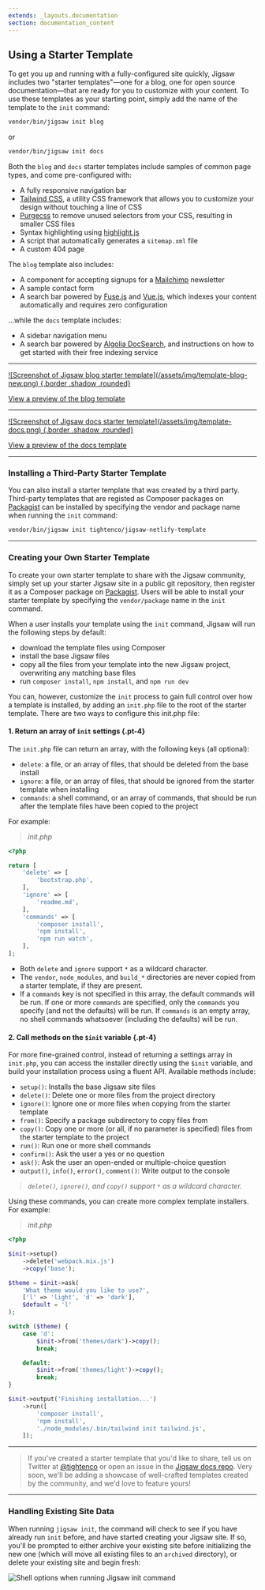 ```yaml
---
extends: _layouts.documentation
section: documentation_content
---
```


## Using a Starter Template

To get you up and running with a fully-configured site quickly, Jigsaw includes two "starter templates"—one for a blog, one for open source documentation—that are ready for you to customize with your content. To use these templates as your starting point, simply add the name of the template to the `init` command:

```bash
vendor/bin/jigsaw init blog
```

or

```bash
vendor/bin/jigsaw init docs
```

Both the `blog` and `docs` starter templates include samples of common page types, and come pre-configured with:

- A fully responsive navigation bar
- [Tailwind CSS](https://tailwindcss.com/), a utility CSS framework that allows you to customize your design without touching a line of CSS
- [Purgecss](https://www.purgecss.com/) to remove unused selectors from your CSS, resulting in smaller CSS files
- Syntax highlighting using [highlight.js](https://highlightjs.org/)
- A script that automatically generates a `sitemap.xml` file
- A custom 404 page

The `blog` template also includes:

- A component for accepting signups for a [Mailchimp](https://mailchimp.com/) newsletter
- A sample contact form
- A search bar powered by [Fuse.js](http://fusejs.io/) and [Vue.js](https://vuejs.org/), which indexes your content automatically and requires zero configuration

...while the `docs` template includes:

- A sidebar navigation menu
- A search bar powered by [Algolia DocSearch](https://community.algolia.com/docsearch/), and instructions on how to get started with their free indexing service

---

<a class="block pt-6" href="http://jigsaw-blog-staging.tighten.co/" target="_blank">
    ![Screenshot of Jigsaw blog starter template](/assets/img/template-blog-new.png) {.border .shadow .rounded}
</a>

<a href="http://jigsaw-blog-staging.tighten.co/" target="_blank">View a preview of the blog template</a>

---

<a class="block pt-6" href="http://jigsaw-docs-staging.tighten.co/" target="_blank">
    ![Screenshot of Jigsaw docs starter template](/assets/img/template-docs.png) {.border .shadow .rounded}
</a>

<a href="http://jigsaw-docs-staging.tighten.co/" target="_blank">View a preview of the docs template</a>

---

### Installing a Third-Party Starter Template

You can also install a starter template that was created by a third party. Third-party templates that are registed as Composer packages on [Packagist](https://packagist.org/) can be installed by specifying the vendor and package name when running the `init` command:

```bash
vendor/bin/jigsaw init tightenco/jigsaw-netlify-template
```

---

### Creating your Own Starter Template

To create your own starter template to share with the Jigsaw community, simply set up your starter Jigsaw site in a public git repository, then register it as a Composer package on [Packagist](https://packagist.org/). Users will be able to install your starter template by specifying the `vendor/package` name in the `init` command.

When a user installs your template using the `init` command, Jigsaw will run the following steps by default:

- download the template files using Composer
- install the base Jigsaw files
- copy all the files from your template into the new Jigsaw project, overwriting any matching base files
- run `composer install`, `npm install`, and `npm run dev`

You can, however, customize the `init` process to gain full control over how a template is installed, by adding an `init.php` file to the root of the starter template. There are two ways to configure this init.php file:

#### 1. Return an array of `init` settings {.pt-4}

The `init.php` file can return an array, with the following keys (all optional):

- `delete`: a file, or an array of files, that should be deleted from the base install
- `ignore`: a file, or an array of files, that should be ignored from the starter template when installing
- `commands`: a shell command, or an array of commands, that should be run after the template files have been copied to the project

For example:

> _init.php_

```php
<?php

return [
    'delete' => [
        'bootstrap.php',
    ],
    'ignore' => [
        'readme.md',
    ],
    'commands' => [
        'composer install',
        'npm install',
        'npm run watch',
    ],
];
```

- Both `delete` and `ignore` support `*` as a wildcard character.
- The `vendor`, `node_modules`, and `build_*` directories are never copied from a starter template, if they are present.
- If a `commands` key is not specified in this array, the default commands will be run. If one or more `commands` are specified, only the `commands` you specify (and not the defaults) will be run. If `commands` is an empty array, no shell commands whatsoever (including the defaults) will be run.

#### 2. Call methods on the `$init` variable {.pt-4}

For more fine-grained control, instead of returning a settings array in `init.php`, you can access the installer directly using the `$init` variable, and build your installation process using a fluent API. Available methods include:

- `setup()`: Installs the base Jigsaw site files
- `delete()`: Delete one or more files from the project directory
- `ignore()`: Ignore one or more files when copying from the starter template
- `from()`: Specify a package subdirectory to copy files from
- `copy()`: Copy one or more (or all, if no parameter is specified) files from the starter template to the project
- `run()`: Run one or more shell commands
- `confirm()`: Ask the user a yes or no question
- `ask()`: Ask the user an open-ended or multiple-choice question
- `output()`, `info()`, `error()`, `comment()`: Write output to the console

> _`delete()`, `ignore()`, and `copy()` support `*` as a wildcard character._

<div class="pb-4"></div>

Using these commands, you can create more complex template installers. For example:

> _init.php_

```php
<?php

$init->setup()
    ->delete('webpack.mix.js')
    ->copy('base');

$theme = $init->ask(
    'What theme would you like to use?',
    ['l' => 'light', 'd' => 'dark'],
    $default = 'l'
);

switch ($theme) {
    case 'd':
        $init->from('themes/dark')->copy();
        break;

    default:
        $init->from('themes/light')->copy();
        break;
}

$init->output('Finishing installation...')
    ->run([
        'composer install',
        'npm install',
        './node_modules/.bin/tailwind init tailwind.js',
    ]);
```

---

<div class="pt-2"></div>

> If you've created a starter template that you'd like to share, tell us on Twitter at [@tightenco](https://twitter.com/tightenco) or open an issue in the [Jigsaw docs repo](https://github.com/tighten/jigsaw-site/issues). Very soon, we'll be adding a showcase of well-crafted templates created by the community, and we'd love to feature yours!

---

### Handling Existing Site Data

When running `jigsaw init`, the command will check to see if you have already run `init` before, and have started creating your Jigsaw site. If so, you'll be prompted to either archive your existing site before initializing the new one (which will move all existing files to an `archived` directory), or delete your existing site and begin fresh:

![Shell options when running Jigsaw init command](/assets/img/init-options.png)
